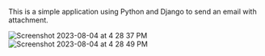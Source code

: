 This is a simple application using Python and Django to send an email with attachment. 

![Screenshot 2023-08-04 at 4 28 37 PM](https://github.com/Chilam-Yim/network_final/assets/101900770/a64a7acc-ada8-4ffd-a455-30c0b4dff969)
![Screenshot 2023-08-04 at 4 28 49 PM](https://github.com/Chilam-Yim/network_final/assets/101900770/32e9e575-4fd5-410f-9a50-52006dba541a)
